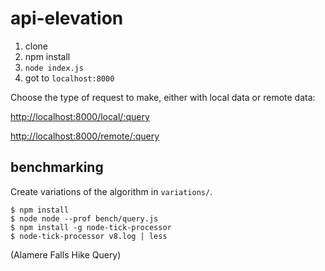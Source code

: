 api-elevation
===============

1. clone
2. npm install
3. `node index.js`
4. got to `localhost:8000`

Choose the type of request to make, either with local data or remote data:

[http://localhost:8000/local/:query](http://localhost:8000/query/local/w_pfFt%60elVq%40BaBhBc%40z%40ElAP~%40Qt%40ObAg%40fAU~AW%60Am%40TeAc%40%7D%40BGq%40Dv%40n%40Z~%40Zx%40bATzAMxA%5BpAQtAW%7CAGxA%7B%40rCw%40e%40%7B%40U%7B%40LYnADnAzBvA%5CdAWjAaBlBEhAOrAMnDYnDKpA%5DhAItAFrAJtAQtA%7B%40bAiALg%40%7D%40e%40kAaA_%40_ASeABm%40m%40e%40_AoBkAEhANpDx%40v%40HvAA~A%5DhAm%40k%40MuAsBgAy%40L_AQPeGCqAi%40gAA_ABqA_%40mAc%40s%40m%40u%40_Ag%40_A%40%7B%40K%7B%40Wu%40c%40q%40Y_AM%7B%40W%7D%40Hy%40MaAWs%40i%40_AFm%40r%40y%40n%40sBfAy%40%5Cy%40d%40%7DBdA_A%5C_ANaAJ%7B%40Zw%40l%40yAtBc%40dAQnAYbAm%40r%40c%40hAoAdF%5DlA%5BrA%5D~%40c%40dAQnABrAApANdAItAHhATfATlAl%40z%40j%40~%40%7CAbFNjANhDYjAWjA%40nAFjA_AhCWdAc%40bAu%40p%40g%40~%40%5DdAg%40bA%7B%40%7CC_%40dAc%40xAWtAKrA%5EfAAt%40Cl%40YxAC%7CCGpAPlA~%40dCj%40x%40lApAYp%40k%40n%40s%40l%40s%40NW%7C%40WZEt%40g%40l%40Ff%40RN%60ABXWLEHNKAE%5C_%40Gs%40JI%5BMPI_%40Bw%40d%40%5DNu%40ZaAn%40_%40t%40Uj%40s%40Xm%40Yo%40%5Bi%40_%40iAa%40%7D%40g%40%7B%40%5BmAAcDHoA%40sAf%40w%40YgAMoANsAt%40_D%60%40cAVmA%5CcAf%40gAh%40%7D%40TgAr%40e%40h%40y%40ZeAViAf%40q%40KwAj%40mDJkACwA%5DiDe%40cA_%40oAm%40iAo%40%7D%40MkA_%40wAYyAJuAK%7DFNsA%60%40aAf%40uCn%40wCPqA%60%40iAf%40cAr%40w%40%5CiANkAXgAj%40%7B%40f%40cA%7C%40_%40~%40_%40xBg%40%7C%40Qv%40c%40z%40Y%7C%40c%40r%40e%40z%40_%40x%40g%40%7C%40a%40l%40%7B%40t%40Y%60C%7C%40x%40%5EbAQx%40H%7C%40N~%40B%5CfA%60A%3FtBd%40%60AFz%40Vt%40f%40NlABjAKpAh%40x%40XfAM~COpA%40hAz%40d%40~%40Wz%40j%40t%40j%40NhAv%40ZPiA%40wAIsAu%40q%40%3FwAKsA%3FiA%5Ct%40bC~%40n%40l%40z%40J~%40%5Cp%40h%40h%40%7C%40l%40x%40%60AE%7C%40k%40TiADuAWmACwAPkAZiATsAN%7DC%40gDXoADcA~AoBZkAWiAu%40i%40y%40%5D_%40mATiAp%40s%40z%40Pz%40Zn%40YJmALsAAiA%5CgATeARgANoAKsAm%40_Au%40i%40_A_%40c%40m%40zBG%60ABt%40u%40dA%7DCJsAOoA%40sAj%40y%40t%40g%40p%40o%40)

[http://localhost:8000/remote/:query](http://localhost:8000/query/local/w_pfFt%60elVq%40BaBhBc%40z%40ElAP~%40Qt%40ObAg%40fAU~AW%60Am%40TeAc%40%7D%40BGq%40Dv%40n%40Z~%40Zx%40bATzAMxA%5BpAQtAW%7CAGxA%7B%40rCw%40e%40%7B%40U%7B%40LYnADnAzBvA%5CdAWjAaBlBEhAOrAMnDYnDKpA%5DhAItAFrAJtAQtA%7B%40bAiALg%40%7D%40e%40kAaA_%40_ASeABm%40m%40e%40_AoBkAEhANpDx%40v%40HvAA~A%5DhAm%40k%40MuAsBgAy%40L_AQPeGCqAi%40gAA_ABqA_%40mAc%40s%40m%40u%40_Ag%40_A%40%7B%40K%7B%40Wu%40c%40q%40Y_AM%7B%40W%7D%40Hy%40MaAWs%40i%40_AFm%40r%40y%40n%40sBfAy%40%5Cy%40d%40%7DBdA_A%5C_ANaAJ%7B%40Zw%40l%40yAtBc%40dAQnAYbAm%40r%40c%40hAoAdF%5DlA%5BrA%5D~%40c%40dAQnABrAApANdAItAHhATfATlAl%40z%40j%40~%40%7CAbFNjANhDYjAWjA%40nAFjA_AhCWdAc%40bAu%40p%40g%40~%40%5DdAg%40bA%7B%40%7CC_%40dAc%40xAWtAKrA%5EfAAt%40Cl%40YxAC%7CCGpAPlA~%40dCj%40x%40lApAYp%40k%40n%40s%40l%40s%40NW%7C%40WZEt%40g%40l%40Ff%40RN%60ABXWLEHNKAE%5C_%40Gs%40JI%5BMPI_%40Bw%40d%40%5DNu%40ZaAn%40_%40t%40Uj%40s%40Xm%40Yo%40%5Bi%40_%40iAa%40%7D%40g%40%7B%40%5BmAAcDHoA%40sAf%40w%40YgAMoANsAt%40_D%60%40cAVmA%5CcAf%40gAh%40%7D%40TgAr%40e%40h%40y%40ZeAViAf%40q%40KwAj%40mDJkACwA%5DiDe%40cA_%40oAm%40iAo%40%7D%40MkA_%40wAYyAJuAK%7DFNsA%60%40aAf%40uCn%40wCPqA%60%40iAf%40cAr%40w%40%5CiANkAXgAj%40%7B%40f%40cA%7C%40_%40~%40_%40xBg%40%7C%40Qv%40c%40z%40Y%7C%40c%40r%40e%40z%40_%40x%40g%40%7C%40a%40l%40%7B%40t%40Y%60C%7C%40x%40%5EbAQx%40H%7C%40N~%40B%5CfA%60A%3FtBd%40%60AFz%40Vt%40f%40NlABjAKpAh%40x%40XfAM~COpA%40hAz%40d%40~%40Wz%40j%40t%40j%40NhAv%40ZPiA%40wAIsAu%40q%40%3FwAKsA%3FiA%5Ct%40bC~%40n%40l%40z%40J~%40%5Cp%40h%40h%40%7C%40l%40x%40%60AE%7C%40k%40TiADuAWmACwAPkAZiATsAN%7DC%40gDXoADcA~AoBZkAWiAu%40i%40y%40%5D_%40mATiAp%40s%40z%40Pz%40Zn%40YJmALsAAiA%5CgATeARgANoAKsAm%40_Au%40i%40_A_%40c%40m%40zBG%60ABt%40u%40dA%7DCJsAOoA%40sAj%40y%40t%40g%40p%40o%40)

## benchmarking

Create variations of the algorithm in `variations/`.

```
$ npm install
$ node node --prof bench/query.js
$ npm install -g node-tick-processor
$ node-tick-processor v8.log | less
```

(Alamere Falls Hike Query)
